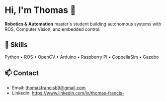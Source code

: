 # Hi, I'm Thomas 👋

**Robotics & Automation** master's student building autonomous systems with ROS, Computer Vision, and embedded control.

## 🧠 Skills
Python • ROS • OpenCV • Arduino • Raspberry Pi • CoppeliaSim • Gazebo

## 📫 Contact
- Email: thomasfrancisb9@gmail.com
- LinkedIn: https://www.linkedin.com/in/thomas-francis-
